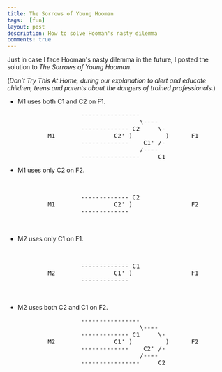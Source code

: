 ```yaml
---
title: The Sorrows of Young Hooman
tags:  [fun]
layout: post
description: How to solve Hooman's nasty dilemma
comments: true
---
```


Just in case I face Hooman's nasty dilemma in the future, I posted the
solution to *The Sorrows of Young Hooman*.

(*Don’t Try This At Home, during our explanation to alert and educate
children, teens and parents about the dangers of trained
professionals.*)

* M1 uses both C1 and C2 on F1.

<pre>
                    ----------------
                                    \----
                    ------------- C2     \-
           M1                C2' )         )      F1
                    -------------    C1' /-
                                    /----
                    ----------------     C1
</pre>

* M1 uses only C2 on F2.

<pre>


                    ------------- C2
           M1                C2' )                F2
                    -------------


</pre>

* M2 uses only C1 on F1.

<pre>


                    ------------- C1
           M2                C1' )                F1
                    -------------


</pre>

* M2 uses both C2 and C1 on F2.

<pre>
                    ----------------
                                    \----
                    ------------- C1     \-
           M2                C1' )         )      F2
                    -------------    C2' /-
                                    /----
                    ----------------     C2
</pre>
